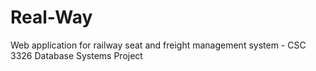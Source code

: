 # Real-Way
Web application for railway seat and freight management system - CSC 3326 Database Systems Project
